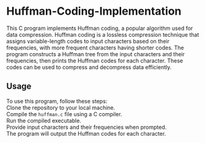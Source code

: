 # Huffman-Coding-Implementation
This C program implements Huffman coding, a popular algorithm used for data compression. Huffman coding is a lossless compression technique that assigns variable-length codes to input characters based on their frequencies, with more frequent characters having shorter codes. The program constructs a Huffman tree from the input characters and their frequencies, then prints the Huffman codes for each character. These codes can be used to compress and decompress data efficiently.

## Usage
To use this program, follow these steps:<br>
Clone the repository to your local machine.<br>
Compile the `huffman.c` file using a C compiler.<br>
Run the compiled executable.<br>
Provide input characters and their frequencies when prompted.<br>
The program will output the Huffman codes for each character.

